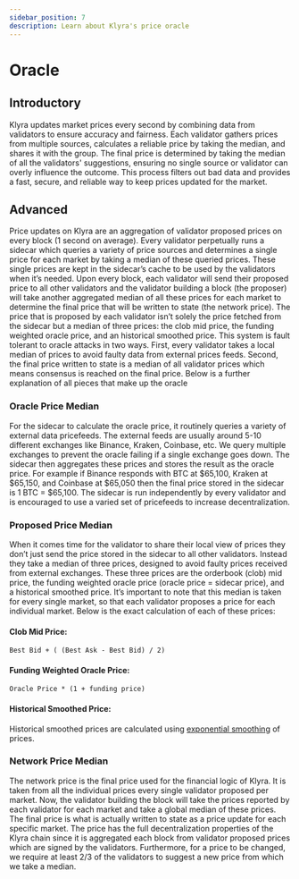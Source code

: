 ```yaml
---
sidebar_position: 7
description: Learn about Klyra's price oracle
---
```


# Oracle

## Introductory
Klyra updates market prices every second by combining data from validators to ensure accuracy and fairness. Each validator gathers prices from multiple sources, calculates a reliable price by taking the median, and shares it with the group. The final price is determined by taking the median of all the validators' suggestions, ensuring no single source or validator can overly influence the outcome. This process filters out bad data and provides a fast, secure, and reliable way to keep prices updated for the market.

## Advanced
Price updates on Klyra are an aggregation of validator proposed prices on every block (1 second on average). Every validator perpetually runs a sidecar which queries a variety of price sources and determines a single price for each market by taking a median of these queried prices. These single prices are kept in the sidecar’s cache to be used by the validators when it’s needed. Upon every block, each validator will send their proposed price to all other validators and the validator building a block (the proposer) will take another aggregated median of all these prices for each market to determine the final price that will be written to state (the network price). The price that is proposed by each validator isn’t solely the price fetched from the sidecar but a median of three prices: the clob mid price, the funding weighted oracle price, and an historical smoothed price. This system is fault tolerant to oracle attacks in two ways. First, every validator takes a local median of prices to avoid faulty data from external prices feeds. Second, the final price written to state is a median of all validator prices which means consensus is reached on the final price. Below is a further explanation of all pieces that make up the oracle

### Oracle Price Median
For the sidecar to calculate the oracle price, it routinely queries a variety of external data pricefeeds. The external feeds are usually around 5-10 different exchanges like Binance, Kraken, Coinbase, etc. We query multiple exchanges to prevent the oracle failing if a single exchange goes down. The sidecar then aggregates these prices and stores the result as the oracle price. For example if Binance responds with BTC at \$65,100, Kraken at \$65,150, and Coinbase at \$65,050 then the final price stored in the sidecar is 1 BTC = \$65,100. The sidecar is run independently by every validator and is encouraged to use a varied set of pricefeeds to increase decentralization.

### Proposed Price Median
When it comes time for the validator to share their local view of prices they don’t just send the price stored in the sidecar to all other validators. Instead they take a median of three prices, designed to avoid faulty prices received from external exchanges. These three prices are the orderbook (clob) mid price, the funding weighted oracle price (oracle price = sidecar price), and a historical smoothed price. It’s important to note that this median is taken for every single market, so that each validator proposes a price for each individual market. Below is the exact calculation of each of these prices:

#### Clob Mid Price:
`Best Bid + ( (Best Ask - Best Bid) / 2)`

#### Funding Weighted Oracle Price:
`Oracle Price * (1 + funding price)`

#### Historical Smoothed Price:
Historical smoothed prices are calculated using [exponential smoothing](https://en.wikipedia.org/wiki/Exponential_smoothing) of prices.

### Network Price Median
The network price is the final price used for the financial logic of Klyra. It is taken from all the individual prices every single validator proposed per market. Now, the validator building the block will take the prices reported by each validator for each market and take a global median of these prices. The final price is what is actually written to state as a price update for each specific market. The price has the full decentralization properties of the Klyra chain since it is aggregated each block from validator proposed prices which are signed by the validators. Furthermore, for a price to be changed, we require at least 2/3 of the validators to suggest a new price from which we take a median.
